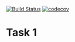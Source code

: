 [![Build Status](https://travis-ci.org/ProEugene97/Task_1.svg?branch=master)](https://travis-ci.org/ProEugene97/Task_1)
[![codecov](https://codecov.io/gh/ProEugene97/Task_1/branch/master/graph/badge.svg)](https://codecov.io/gh/ProEugene97/Task_1)



<h1>Task 1</h1>
